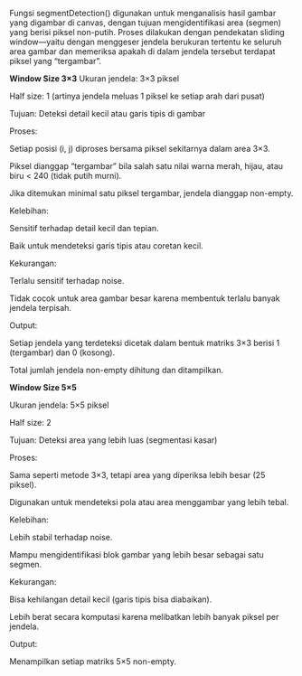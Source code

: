 Fungsi segmentDetection() digunakan untuk menganalisis hasil gambar yang digambar di canvas, dengan tujuan mengidentifikasi area (segmen) yang berisi piksel non-putih. Proses dilakukan dengan pendekatan sliding window—yaitu dengan menggeser jendela berukuran tertentu ke seluruh area gambar dan memeriksa apakah di dalam jendela tersebut terdapat piksel yang “tergambar”.

**Window Size 3×3**
Ukuran jendela: 3×3 piksel

Half size: 1 (artinya jendela meluas 1 piksel ke setiap arah dari pusat)

Tujuan: Deteksi detail kecil atau garis tipis di gambar

Proses:

Setiap posisi (i, j) diproses bersama piksel sekitarnya dalam area 3×3.

Piksel dianggap “tergambar” bila salah satu nilai warna merah, hijau, atau biru < 240 (tidak putih murni).

Jika ditemukan minimal satu piksel tergambar, jendela dianggap non-empty.

Kelebihan:

Sensitif terhadap detail kecil dan tepian.

Baik untuk mendeteksi garis tipis atau coretan kecil.

Kekurangan:

Terlalu sensitif terhadap noise.

Tidak cocok untuk area gambar besar karena membentuk terlalu banyak jendela terpisah.

Output:

Setiap jendela yang terdeteksi dicetak dalam bentuk matriks 3×3 berisi 1 (tergambar) dan 0 (kosong).

Total jumlah jendela non-empty dihitung dan ditampilkan.

**Window Size 5×5**

Ukuran jendela: 5×5 piksel

Half size: 2

Tujuan: Deteksi area yang lebih luas (segmentasi kasar)

Proses:

Sama seperti metode 3×3, tetapi area yang diperiksa lebih besar (25 piksel).

Digunakan untuk mendeteksi pola atau area menggambar yang lebih tebal.

Kelebihan:

Lebih stabil terhadap noise.

Mampu mengidentifikasi blok gambar yang lebih besar sebagai satu segmen.

Kekurangan:

Bisa kehilangan detail kecil (garis tipis bisa diabaikan).

Lebih berat secara komputasi karena melibatkan lebih banyak piksel per jendela.

Output:

Menampilkan setiap matriks 5×5 non-empty.